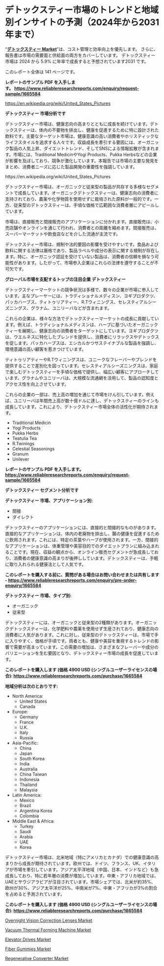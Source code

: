 <p><h1>デトックスティー市場のトレンドと地域別インサイトの予測（2024年から2031年まで）</h1></p><p>&ldquo;<strong><a href="https://www.reliableresearchreports.com/detox-tea-r1665584">デトックスティー Market</a></strong>&rdquo;は、コスト管理と効率向上を優先します。 さらに、報告書は市場の需要面と供給面の両方をカバーしています。 デトックスティー 市場は 2024 から 5.9% に年率で成長すると予想されています2031 です。</p>
<p>このレポート全体は 141 ページです。</p>
<p><strong>レポートのサンプル PDF を入手します。&nbsp;<a href="https://www.reliableresearchreports.com/enquiry/request-sample/1665584">https://www.reliableresearchreports.com/enquiry/request-sample/1665584</a></strong></p>
<p><a href="https://en.wikipedia.org/wiki/United_States_Pictures">https://en.wikipedia.org/wiki/United_States_Pictures</a></p>
<p><strong>デトックスティー 市場分析です</strong></p>
<p><p>デトックスティー市場は、健康志向の高まりとともに成長を続けています。デトックスティーは、体内の不要物を排出し、健康を促進するために特に設計された飲料です。主要なターゲット市場は、健康意識の高い消費者やホリスティックなライフスタイルを追求する人々です。収益成長を牽引する要因には、オーガニック製品の人気上昇、ダイエットトレンド、そしてSNSによる情報拡散が含まれます。市場には、Traditional MedicinやYogi Products、Pukka Herbsなどの企業が影響を及ぼしており、競争が激化しています。本報告では市場の主要な発見をまとめ、消費者ニーズに応じた製品開発の重要性を強調しています。</p></p>
<p>https://en.wikipedia.org/wiki/United_States_Pictures</p>
<p><p>デトックスティー市場は、オーガニックと従来型の製品が共存する多様なセグメントで成長しています。オーガニックデトックスティーは、健康志向の消費者に支持されており、農薬や化学物質を使用せずに栽培された原料が一般的です。一方、従来型のデトックスティーは、手頃な価格で広範囲な消費者層にアピールしています。</p><p>市場は、直接販売と間接販売のアプリケーションに分かれます。直接販売は、小売店舗やオンラインを通じて行われ、消費者との距離を縮めます。間接販売は、スーパーマーケットや飲食店などを介した流通が主流です。</p><p>デトックスティー市場は、規制や法的要因の影響を受けやすいです。食品および飲料に関する法律は厳格であり、製品ラベルや成分の表示に関する規制が存在します。特に、オーガニック認証を受けていない製品は、消費者の信頼を損なう可能性があります。したがって、市場参入企業はこれらの法律を遵守することが不可欠です。</p></p>
<p><strong>グローバル市場を支配するトップの注目企業 デトックスティー</strong></p>
<p><p>デトックスティーマーケットの競争状況は多様で、数々の企業が市場に参入しています。主なプレーヤーには、トラディショナルメディスン、ヨギプロダクツ、パッカハーブス、ティトゥリアティー、R.Tウィニングス、セレスティアルシーズニングス、グラナム、ユニリーバなどが含まれます。</p><p>これらの企業は、様々な方法でデトックスティーマーケットの成長に貢献しています。例えば、トラディショナルメディスンは、ハーブに基づいたオーガニックティーを展開し、健康志向の消費者をターゲットにしています。ヨギプロダクツは、ウエルネスに特化したブレンドを提供し、消費者にリラックスやデトックスを促します。パッカハーブスは、エシカルかつサステイナブルな製品を強調し、環境意識の高い顧客を惹きつけています。</p><p>ティトゥリアティーやR.Tウィニングスは、ユニークなフレーバーやブレンドを提供することで差別化を図っています。セレスティアルシーズニングスは、家庭で楽しむデトックスティーを手頃な価格で提供し、幅広い顧客にアプローチしています。グラナムやユニリーバは、大規模な流通網を活用して、製品の認知度とアクセス性を向上させています。</p><p>これらの企業の一部は、売上高の増加を通じて市場をけん引しています。例えば、ユニリーバは年間売上高が数十億ドルに達し、デトックスティーのラインも成長しています。これにより、デトックスティー市場全体の活性化が期待されます。</p></p>
<p><ul><li>Traditional Medicin</li><li>Yogi Products</li><li>Pukka Herbs</li><li>Teatulia Tea</li><li>R.Twinings</li><li>Celestial Seasonings</li><li>Granum</li><li>Unilever</li></ul></p>
<p><strong>レポートのサンプル PDF を入手します。 <a href="https://www.reliableresearchreports.com/enquiry/request-sample/1665584">https://www.reliableresearchreports.com/enquiry/request-sample/1665584</a></strong></p>
<p><strong>デトックスティー セグメント分析です</strong></p>
<p><strong>デトックスティー 市場、アプリケーション別:</strong></p>
<p><ul><li>間接</li><li>ダイレクト</li></ul></p>
<p><p>デトックスティーのアプリケーションには、直接的と間接的なものがあります。直接的なアプリケーションは、体内の老廃物を排出し、腸の健康を促進するために飲用されます。これには、特定の茶葉やハーブが使用されます。一方、間接的なアプリケーションは、体重管理や美容目的でのダイエットプランに組み込まれることです。現在、収益の観点から、オンライン販売セグメントが急成長しており、消費者の健康意識の高まりが後押ししています。デトックスティーは、手軽に取り入れられる健康法として人気です。</p></p>
<p><strong>このレポートを購入する前に、質問がある場合はお問い合わせまたは共有します - <a href="https://www.reliableresearchreports.com/enquiry/pre-order-enquiry/1665584">https://www.reliableresearchreports.com/enquiry/pre-order-enquiry/1665584</a></strong></p>
<p><strong>デトックスティー 市場、タイプ別:</strong></p>
<p><ul><li>オーガニック</li><li>従来型</li></ul></p>
<p><p>デトックスティーには、オーガニックと従来型の2種類があります。オーガニックデトックスティーは、化学肥料や農薬を使用せず生産されており、健康志向の消費者に人気があります。これに対し、従来型のデトックスティーは、市場で手に入りやすく、価格が手頃です。両者とも、健康や美容を重視するトレンドの影響で需要が高まっています。この需要の増加は、さまざまなフレーバーや成分のバリエーションを生む要因となり、デトックスティー市場の成長を促進しています。</p></p>
<p><strong>このレポートを購入します (価格 4900 USD (シングルユーザーライセンスの場合): <a href="https://www.reliableresearchreports.com/purchase/1665584">https://www.reliableresearchreports.com/purchase/1665584</a></strong></p>
<p><strong>地域分析は次のとおりです:</strong></p>
<p><ul>
    <li>
        North America:
        <ul>
            <li>United States</li>
            <li>Canada</li>
        </ul>
    </li>
    <li>
        Europe:
        <ul>
            <li>Germany</li>
            <li>France</li>
            <li>U.K.</li>
            <li>Italy</li>
            <li>Russia</li>
        </ul>
    </li>
    <li>
        Asia-Pacific:
        <ul>
            <li>China</li>
            <li>Japan</li>
            <li>South Korea</li>
            <li>India</li>
            <li>Australia</li>
            <li>China Taiwan</li>
            <li>Indonesia</li>
            <li>Thailand</li>
            <li>Malaysia</li>
        </ul>
    </li>
    <li>
        Latin America:
        <ul>
            <li>Mexico</li>
            <li>Brazil</li>
            <li>Argentina Korea</li>
            <li>Colombia</li>
        </ul>
    </li>
    <li>
        Middle East & Africa:
        <ul>
            <li>Turkey</li>
            <li>Saudi</li>
            <li>Arabia</li>
            <li>UAE</li>
            <li>Korea</li>
        </ul>
    </li>
    </ul></p>
<p><p>デトックスティー市場は、北米地域（特にアメリカとカナダ）での健康意識の高まりから成長が期待されています。欧州では、ドイツ、フランス、UK、イタリアが市場を牽引しています。アジア太平洋地域（中国、日本、インドなど）も急成長しており、特に若年層の消費が増加しています。中東・アフリカ地域では、UAEとサウジアラビアが注目されています。市場シェアでは、北米が約35%、欧州が30%、アジア太平洋が25%、中南米が7%、中東・アフリカが3%の割合を占めると予測されています。</p></p>
<p><strong>このレポートを購入します (価格 4900 USD (シングルユーザーライセンスの場合): <a href="https://www.reliableresearchreports.com/purchase/1665584">https://www.reliableresearchreports.com/purchase/1665584</a></strong></p>
<p><p><a href="https://issuu.com/reportprime-2/docs/overnight-vision-correction-lenses-_ccbd11a9332854">Overnight Vision Correction Lenses Market</a></p><p><a href="https://github.com/RunaHaque64/Market-Research-Report-List-1/blob/main/vacuum-thermal-forming-machine-market.md">Vacuum Thermal Forming Machine Market</a></p><p><a href="https://medium.com/@score-51/driving-factors-behind-the-elevator-drives-market-trends-applications-and-regional-market-10d2b3381643">Elevator Drives Market</a></p><p><a href="https://issuu.com/reportprime-2/docs/fiber-gummies-market-size-2030.pptx_5b860f27abe9a6">Fiber Gummies Market</a></p><p><a href="https://medium.com/@score-51/future-trajectory-of-the-regenerative-converter-market-emerging-market-trends-and-forecasts-till-30967179a2ba?postPublishedType=repub">Regenerative Converter Market</a></p></p>